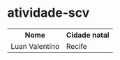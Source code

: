 # atividade-scv

<table>
  <tr>
    <th>Nome</th>
    <th>Cidade natal</th>
  </tr>
  <tr>
    <td>Luan Valentino</td>
    <td>Recife</td>
  </tr>
</table>